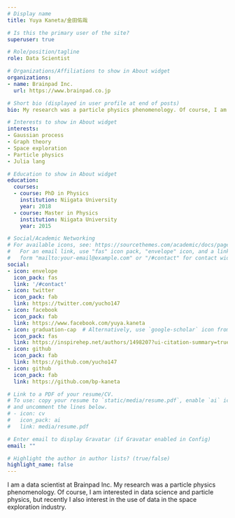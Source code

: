 ```yaml
---
# Display name
title: Yuya Kaneta/金田佑哉

# Is this the primary user of the site?
superuser: true

# Role/position/tagline
role: Data Scientist

# Organizations/Affiliations to show in About widget
organizations:
- name: Brainpad Inc.
  url: https://www.brainpad.co.jp

# Short bio (displayed in user profile at end of posts)
bio: My research was a particle physics phenomenology. Of course, I am interested in data science and particle physics, but recently I also interest in the use of data in the space exploration industry.

# Interests to show in About widget
interests:
- Gaussian process
- Graph theory
- Space exploration
- Particle physics
- Julia lang

# Education to show in About widget
education:
  courses:
  - course: PhD in Physics
    institution: Niigata University
    year: 2018
  - course: Master in Physics
    institution: Niigata University
    year: 2015

# Social/Academic Networking
# For available icons, see: https://sourcethemes.com/academic/docs/page-builder/#icons
#   For an email link, use "fas" icon pack, "envelope" icon, and a link in the
#   form "mailto:your-email@example.com" or "/#contact" for contact widget.
social:
- icon: envelope
  icon_pack: fas
  link: '/#contact'
- icon: twitter
  icon_pack: fab
  link: https://twitter.com/yucho147
- icon: facebook
  icon_pack: fab
  link: https://www.facebook.com/yuya.kaneta
- icon: graduation-cap  # Alternatively, use `google-scholar` icon from `ai` icon pack
  icon_pack: fas
  link: https://inspirehep.net/authors/1498207?ui-citation-summary=true
- icon: github
  icon_pack: fab
  link: https://github.com/yucho147
- icon: github
  icon_pack: fab
  link: https://github.com/bp-kaneta

# Link to a PDF of your resume/CV.
# To use: copy your resume to `static/media/resume.pdf`, enable `ai` icons in `params.toml`, 
# and uncomment the lines below.
# - icon: cv
#   icon_pack: ai
#   link: media/resume.pdf

# Enter email to display Gravatar (if Gravatar enabled in Config)
email: ""

# Highlight the author in author lists? (true/false)
highlight_name: false
---
```


I am a data scientist at Brainpad Inc. My research was a particle physics phenomenology. Of course, I am interested in data science and particle physics, but recently I also interest in the use of data in the space exploration industry.
